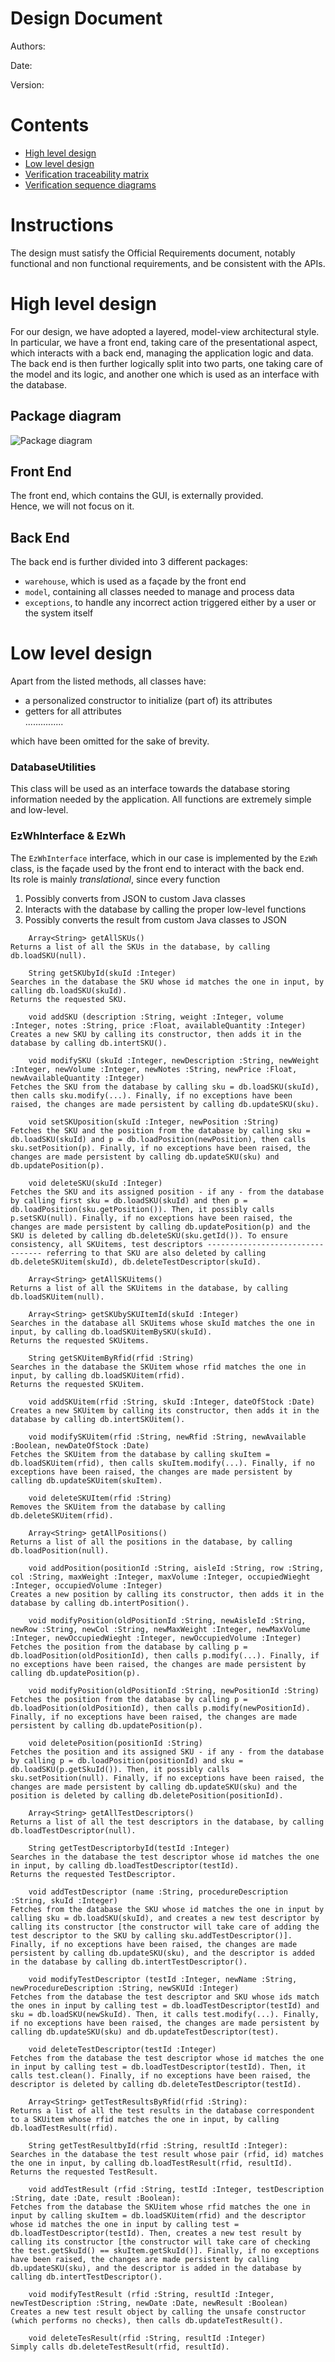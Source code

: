 # Design Document 


Authors: 

Date:

Version:


# Contents

- [High level design](#package-diagram)
- [Low level design](#class-diagram)
- [Verification traceability matrix](#verification-traceability-matrix)
- [Verification sequence diagrams](#verification-sequence-diagrams)

# Instructions

The design must satisfy the Official Requirements document, notably functional and non functional requirements, and be consistent with the APIs.

# High level design 

For our design, we have adopted a layered, model-view architectural style.  
In particular, we have a front end, taking care of the presentational aspect, which interacts with a back end, managing the application logic and data.  
The back end is then further logically split into two parts, one taking care of the model and its logic, and another one which is used as an interface with the database. 

## Package diagram

![Package diagram](./package-diagram.png "Package diagram")

## Front End
The front end, which contains the GUI, is externally provided.  
Hence, we will not focus on it.

## Back End
The back end is further divided into 3 different packages:
- `warehouse`, which is used as a façade by the front end
- `model`, containing all classes needed to manage and process data
- `exceptions`, to handle any incorrect action triggered either by a user or the system itself

# Low level design

Apart from the listed methods, all classes have:
- a personalized constructor to initialize (part of) its attributes
- getters for all attributes  
...............

which have been omitted for the sake of brevity.



### DatabaseUtilities
This class will be used as an interface towards the database storing information needed by the application. All functions are extremely simple and low-level.





### EzWhInterface & EzWh
The `EzWhInterface` interface, which in our case is implemented by the `EzWh` class, is the façade used by the front end to interact with the back end.  
Its role is mainly _translational_, since every function
1. Possibly converts from JSON to custom Java classes
2. Interacts with the database by calling the proper low-level functions
3. Possibly converts the result from custom Java classes to JSON  

```
    Array<String> getAllSKUs()
Returns a list of all the SKUs in the database, by calling db.loadSKU(null).

    String getSKUbyId(skuId :Integer)
Searches in the database the SKU whose id matches the one in input, by calling db.loadSKU(skuId).
Returns the requested SKU.

    void addSKU (description :String, weight :Integer, volume :Integer, notes :String, price :Float, availableQuantity :Integer)
Creates a new SKU by calling its constructor, then adds it in the database by calling db.intertSKU().

    void modifySKU (skuId :Integer, newDescription :String, newWeight :Integer, newVolume :Integer, newNotes :String, newPrice :Float, newAvailableQuantity :Integer)
Fetches the SKU from the database by calling sku = db.loadSKU(skuId), then calls sku.modify(...). Finally, if no exceptions have been raised, the changes are made persistent by calling db.updateSKU(sku).

    void setSKUposition(skuId :Integer, newPosition :String)
Fetches the SKU and the position from the database by calling sku = db.loadSKU(skuId) and p = db.loadPosition(newPosition), then calls sku.setPosition(p). Finally, if no exceptions have been raised, the changes are made persistent by calling db.updateSKU(sku) and db.updatePosition(p).

    void deleteSKU(skuId :Integer)
Fetches the SKU and its assigned position - if any - from the database by calling first sku = db.loadSKU(skuId) and then p = db.loadPosition(sku.getPosition()). Then, it possibly calls p.setSKU(null). Finally, if no exceptions have been raised, the changes are made persistent by calling db.updatePosition(p) and the SKU is deleted by calling db.deleteSKU(sku.getId()). To ensure consistency, all SKUitems, test descriptors --------------------------------- referring to that SKU are also deleted by calling db.deleteSKUitem(skuId), db.deleteTestDescriptor(skuId).

    Array<String> getAllSKUitems()
Returns a list of all the SKUitems in the database, by calling db.loadSKUitem(null).

    Array<String> getSKUbySKUItemId(skuId :Integer)
Searches in the database all SKUitems whose skuId matches the one in input, by calling db.loadSKUitemBySKU(skuId).
Returns the requested SKUitems.

    String getSKUitemByRfid(rfid :String)
Searches in the database the SKUitem whose rfid matches the one in input, by calling db.loadSKUitem(rfid).
Returns the requested SKUitem.

    void addSKUitem(rfid :String, skuId :Integer, dateOfStock :Date)
Creates a new SKUitem by calling its constructor, then adds it in the database by calling db.intertSKUitem().

    void modifySKUitem(rfid :String, newRfid :String, newAvailable :Boolean, newDateOfStock :Date)
Fetches the SKUitem from the database by calling skuItem = db.loadSKUitem(rfid), then calls skuItem.modify(...). Finally, if no exceptions have been raised, the changes are made persistent by calling db.updateSKUitem(skuItem).

    void deleteSKUItem(rfid :String)
Removes the SKUitem from the database by calling db.deleteSKUitem(rfid).

    Array<String> getAllPositions()
Returns a list of all the positions in the database, by calling db.loadPosition(null).

    void addPosition(positionId :String, aisleId :String, row :String, col :String, maxWeight :Integer, maxVolume :Integer, occupiedWieght :Integer, occupiedVolume :Integer)
Creates a new position by calling its constructor, then adds it in the database by calling db.intertPosition().

    void modifyPosition(oldPositionId :String, newAisleId :String, newRow :String, newCol :String, newMaxWeight :Integer, newMaxVolume :Integer, newOccupiedWieght :Integer, newOccupiedVolume :Integer)
Fetches the position from the database by calling p = db.loadPosition(oldPositionId), then calls p.modify(...). Finally, if no exceptions have been raised, the changes are made persistent by calling db.updatePosition(p).

    void modifyPosition(oldPositionId :String, newPositionId :String)
Fetches the position from the database by calling p = db.loadPosition(oldPositionId), then calls p.modify(newPositionId). Finally, if no exceptions have been raised, the changes are made persistent by calling db.updatePosition(p).

    void deletePosition(positionId :String)
Fetches the position and its assigned SKU - if any - from the database by calling p = db.loadPosition(positionId) and sku = db.loadSKU(p.getSkuId()). Then, it possibly calls sku.setPosition(null). Finally, if no exceptions have been raised, the changes are made persistent by calling db.updateSKU(sku) and the position is deleted by calling db.deletePosition(positionId).

    Array<String> getAllTestDescriptors()
Returns a list of all the test descriptors in the database, by calling db.loadTestDescriptor(null).

    String getTestDescriptorbyId(testId :Integer)
Searches in the database the test descriptor whose id matches the one in input, by calling db.loadTestDescriptor(testId).
Returns the requested TestDescriptor.
   
    void addTestDescriptor (name :String, procedureDescription :String, skuId :Integer)
Fetches from the database the SKU whose id matches the one in input by calling sku = db.loadSKU(skuId), and creates a new test descriptor by calling its constructor [the constructor will take care of adding the test descriptor to the SKU by calling sku.addTestDescriptor()]. Finally, if no exceptions have been raised, the changes are made persistent by calling db.updateSKU(sku), and the descriptor is added in the database by calling db.intertTestDescriptor().

    void modifyTestDescriptor (testId :Integer, newName :String, newProcedureDescription :String, newSKUId :Integer)
Fetches from the database the test descriptor and SKU whose ids match the ones in input by calling test = db.loadTestDescriptor(testId) and sku = db.loadSKU(newSkuId). Then, it calls test.modify(...). Finally, if no exceptions have been raised, the changes are made persistent by calling db.updateSKU(sku) and db.updateTestDescriptor(test).

    void deleteTestDescriptor(testId :Integer)
Fetches from the database the test descriptor whose id matches the one in input by calling test = db.loadTestDescriptor(testId). Then, it calls test.clean(). Finally, if no exceptions have been raised, the descriptor is deleted by calling db.deleteTestDescriptor(testId).

    Array<String> getTestResultsByRfid(rfid :String):
Returns a list of all the test results in the database correspondent to a SKUitem whose rfid matches the one in input, by calling db.loadTestResult(rfid).

    String getTestResultbyId(rfid :String, resultId :Integer):
Searches in the database the test result whose pair (rfid, id) matches the one in input, by calling db.loadTestResult(rfid, resultId).
Returns the requested TestResult.

    void addTestResult (rfid :String, testId :Integer, testDescription :String, date :Date, result :Boolean):
Fetches from the database the SKUitem whose rfid matches the one in input by calling skuItem = db.loadSKUitem(rfid) and the descriptor whose id matches the one in input by calling test = db.loadTestDescriptor(testId). Then, creates a new test result by calling its constructor [the constructor will take care of checking the test.getSkuId() == skuItem.getSkuId()]. Finally, if no exceptions have been raised, the changes are made persistent by calling db.updateSKU(sku), and the descriptor is added in the database by calling db.intertTestDescriptor().

    void modifyTestResult (rfid :String, resultId :Integer, newTestDescription :String, newDate :Date, newResult :Boolean)
Creates a new test result object by calling the unsafe constructor (which performs no checks), then calls db.updateTestResult().

    void deleteTesResult(rfid :String, resultId :Integer)
Simply calls db.deleteTestResult(rfid, resultId).












---------






```





### SKU

```
    void modify(newDescription :String, newWeight :Integer, newVolume :Integer, newNotes :String, newPrice :Float, newAvailableQuantity :Integer, db :DatabaseUtility)
Changes the value of attributes. If either weight, volume or availableQuantity are modified and the SKU is assigned to a position, that position is fetched from the database by calling p = db.loadPosition(positionId) and p.updateOccupiedWeightAndVolume() is called. Finally, if no exceptions have been raised, the changes are made persistent by calling db.updatePosition(p). 

    void setPosition(p :Position)
> if p!=null
Calls p.setSKU() and, if no exceptions have been raised, sets sku.positoinId = p.getId().
> if p==null
Simply sets sku.positionId = p.getId().

    void addtestDescriptor(testId: Integer, toBeAdded :Boolean)
If toBeAdded == true, testId is added to the list of test descriptors. Otherwise, it is removed.

    Integer getMinOccupiedWeight()
Returns weight*availableQuantity.

    Integer getMinOccupiedVolume()
Returns volume*availableQuantity.
    
  

```
### SKU

```
    void modify(newRfid :String, newAvailable :Boolean, newDateOfStock :Date)
Changes the value of attributes.

```


### Position
```
    
    void modify(newAisleId :String, newRow :String, newCol :String, newMaxWeight :Integer, newMaxVolume :Integer, newOccupiedWeight :Integer, newOccupiedVolume :Integer, db :DatabaseUtilities)
Changes the value of attributes. If the position is assigned to a SKU, that SKU is fetched from the database by calling sku = db.loadSKU(skuId). If either newOccupiedWeight or newOccupiedVolume are modified and the position is assigned to a SKU, minW = sku.getMinOccupiedWeight() and minV = sku.getMinOccupiedVolume() are computed. 
Then, if minW > newOccupiedWeight or minV > newOccupiedVolume, -------------------- is raised.
Moreover, if newOccupiedWieght > newMaxWeight or newOccupiedVolume > newMaxVolume, ----------------------- is raised.
Finally, the new value for the id is computed by calling computePositionId(), and then set, and sku.setPosition(this) is possibly called.    
    
    void modify(newPositionId :String)
Changes the value of attributes. The new values for aisleId, row and column are computed and set by calling computeAndSetPositionCoordinates(). If the position is assigned to a SKU, that SKU is fetched from the database by calling sku = db.loadSKU(skuId), and sku.setPosition(this) is called.

    void updateOccupiedWeightAndVolume(weightOffset :Integer, volumeOffset :Integer)
Computes new, temporary values for p.occupiedWeight and p.occupiedVolume.If they are still lower than the respective maximum values, they are modified. Otherwise, -------------------------- is raised.

    setSKU(sku :SKU)
> if sku!=null
First, checks if it is already assigned to a different SKU. If yes, --------------- is raised. If no, checks if it is able to store the available SKU in terms of weight and volume. If yes, the SKU is set. If no, ----------------- is raised.
> if sku==null
Resets the position to its initial state, that is p.sku = null, occupiedWeight = 0 and occupiedVolume = 0.

    void computeAndSetPositionCoordinates()
Reads the current value of this.id and splits it to compute and set aisleId, row and column attributes.

    String computePositionId()
Reads the current values of this.aisleId, this.row and this.column, and concatenates them to compute and return the id attribute.

```
### Test Descriptor
```
       void modify (newName :String, newProcedureDescription :String, newSKU :SKU)
If newSKU is different from the old one, fetches from the database the old SKU by calling oldSku = db.loadSKU(this.skuId), removes the test descriptor by calling oldSku.addTestDescriptor(this.id, false) and makes everything persistent by calling db.updateSKU(oldSku).
Changes the value of attributes, and calls newSKU.addTestDescriptor(this.id).

    void clean()
Simply call modify() with newSKU = null.
  

```

### database 

If there is not an SKU with an id matching the input, the system throws the UnexistingSKUException.

# Verification traceability matrix

\<for each functional requirement from the requirement document, list which classes concur to implement it>











# Verification sequence diagrams 
\<select key scenarios from the requirement document. For each of them define a sequence diagram showing that the scenario can be implemented by the classes and methods in the design>



```